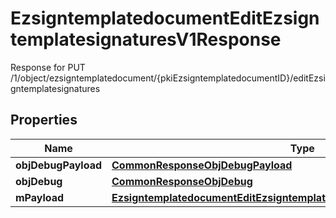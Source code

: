 

# EzsigntemplatedocumentEditEzsigntemplatesignaturesV1Response

Response for PUT /1/object/ezsigntemplatedocument/{pkiEzsigntemplatedocumentID}/editEzsigntemplatesignatures

## Properties

| Name | Type | Description | Notes |
|------------ | ------------- | ------------- | -------------|
|**objDebugPayload** | [**CommonResponseObjDebugPayload**](CommonResponseObjDebugPayload.md) |  |  |
|**objDebug** | [**CommonResponseObjDebug**](CommonResponseObjDebug.md) |  |  [optional] |
|**mPayload** | [**EzsigntemplatedocumentEditEzsigntemplatesignaturesV1ResponseMPayload**](EzsigntemplatedocumentEditEzsigntemplatesignaturesV1ResponseMPayload.md) |  |  |



